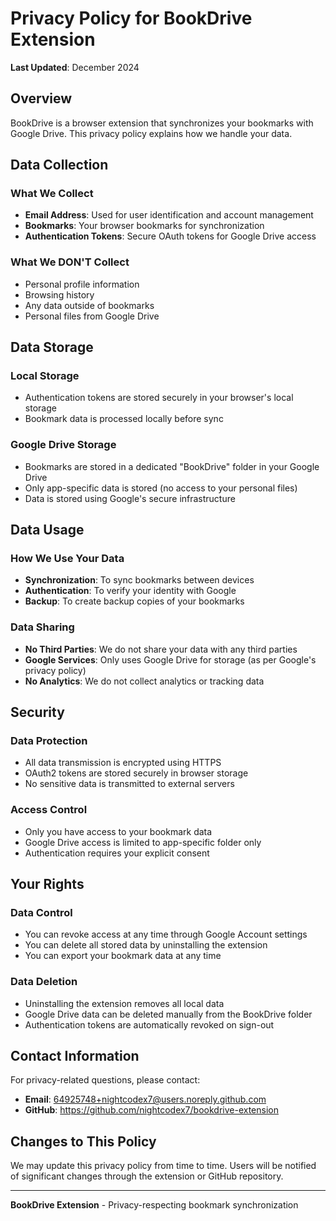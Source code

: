 # Privacy Policy for BookDrive Extension

**Last Updated**: December 2024

## Overview

BookDrive is a browser extension that synchronizes your bookmarks with Google Drive. This privacy policy explains how we handle your data.

## Data Collection

### What We Collect
- **Email Address**: Used for user identification and account management
- **Bookmarks**: Your browser bookmarks for synchronization
- **Authentication Tokens**: Secure OAuth tokens for Google Drive access

### What We DON'T Collect
- Personal profile information
- Browsing history
- Any data outside of bookmarks
- Personal files from Google Drive

## Data Storage

### Local Storage
- Authentication tokens are stored securely in your browser's local storage
- Bookmark data is processed locally before sync

### Google Drive Storage
- Bookmarks are stored in a dedicated "BookDrive" folder in your Google Drive
- Only app-specific data is stored (no access to your personal files)
- Data is stored using Google's secure infrastructure

## Data Usage

### How We Use Your Data
- **Synchronization**: To sync bookmarks between devices
- **Authentication**: To verify your identity with Google
- **Backup**: To create backup copies of your bookmarks

### Data Sharing
- **No Third Parties**: We do not share your data with any third parties
- **Google Services**: Only uses Google Drive for storage (as per Google's privacy policy)
- **No Analytics**: We do not collect analytics or tracking data

## Security

### Data Protection
- All data transmission is encrypted using HTTPS
- OAuth2 tokens are stored securely in browser storage
- No sensitive data is transmitted to external servers

### Access Control
- Only you have access to your bookmark data
- Google Drive access is limited to app-specific folder only
- Authentication requires your explicit consent

## Your Rights

### Data Control
- You can revoke access at any time through Google Account settings
- You can delete all stored data by uninstalling the extension
- You can export your bookmark data at any time

### Data Deletion
- Uninstalling the extension removes all local data
- Google Drive data can be deleted manually from the BookDrive folder
- Authentication tokens are automatically revoked on sign-out

## Contact Information

For privacy-related questions, please contact:
- **Email**: 64925748+nightcodex7@users.noreply.github.com
- **GitHub**: https://github.com/nightcodex7/bookdrive-extension

## Changes to This Policy

We may update this privacy policy from time to time. Users will be notified of significant changes through the extension or GitHub repository.

---

**BookDrive Extension** - Privacy-respecting bookmark synchronization 
